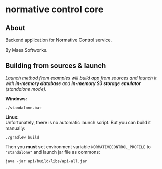 # normative control core

## About

Backend application for Normative Control service.

By Maea Softworks.

## Building from sources & launch

_Launch method from examples will build app from sources and launch it with **in-memory 
database** and **in-memory S3 storage emulator** (standalone mode)._

**Windows:**  
```shell
./standalone.bat
```

**Linux:**  
Unfortunately, there is no automatic launch script.
But you can build it manually:
```shell
./gradlew build
```
Then you **must** set environment variable `NORMATIVECONTROL_PROFILE` to `"standalone"` and 
launch jar file as commons:
```shell
java -jar api/build/libs/api-all.jar
```